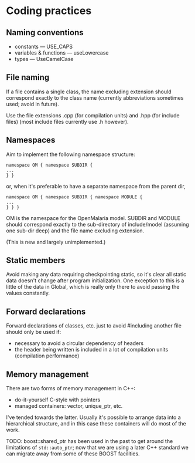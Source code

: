 Coding practices
===========


Naming conventions
-------------------------------

* constants — USE_CAPS
* variables & functions — useLowercase
* types — UseCamelCase


File naming
------------------

If a file contains a single class, the name excluding extension should correspond exactly to the
class name (currently abbreviations sometimes used; avoid in future).

Use the file extensions .cpp (for compilation units) and .hpp (for include files) (most include
files currently use .h however).


Namespaces
-------------------

Aim to implement the following namespace structure:

    namespace OM { namespace SUBDIR {
	...
    } }

or, when it's preferable to have a separate namespace from the parent dir,

    namespace OM { namespace SUBDIR { namespace MODULE {
	...
    } } }


OM is the namespace for the OpenMalaria model. SUBDIR and MODULE should correspond exactly to the
sub-directory of include/model (assuming one sub-dir deep) and the file name excluding extension.

(This is new and largely unimplemented.)


Static members
------------------------

Avoid making any data requiring checkpointing static, so it's clear all static data doesn't change
after program initialization. One exception to this is a little of the data in Global, which is
really only there to avoid passing the values constantly.


Forward declarations
--------------------------------

Forward declarations of classes, etc. just to avoid #including another file should only be used if:

* necessary to avoid a circular dependency of headers
* the header being written is included in a lot of compilation units (compilation performance)


Memory management
-----------------------------

There are two forms of memory management in C++:

*   do-it-yourself C-style with pointers
*   managed containers: vector, unique_ptr, etc.

I've tended towards the latter. Usually it's possible to arrange data into a
hierarchical structure, and in this case these containers will do most of the
work.

TODO: boost::shared_ptr has been used in the past to get around the limitations
of `std::auto_ptr`; now that we are using a later C++ standard we can migrate
away from some of these BOOST facilities.
